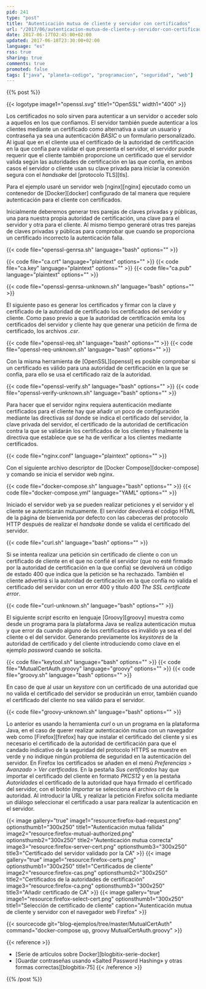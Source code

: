 ```yaml
---
pid: 241
type: "post"
title: "Autenticación mutua de cliente y servidor con certificados"
url: "/2017/06/autenticacion-mutua-de-cliente-y-servidor-con-certificados/"
date: 2017-06-17T02:45:00+02:00
updated: 2017-06-18T23:30:00+02:00
language: "es"
rss: true
sharing: true
comments: true
promoted: false
tags: ["java", "planeta-codigo", "programacion", "seguridad", "web"]
---
```


{{% post %}}

{{< logotype image1="openssl.svg" title1="OpenSSL" width1="400" >}}

Los certificados no solo sirven para autenticar a un servidor o acceder solo a aquellos en los que confiamos. El servidor también puede autenticar a los clientes mediante un certificado como alternativa a usar un usuario y contraseña ya sea una autenticación _BASIC_ o un formulario personalizado. Al igual que en el cliente usa el certificado de la autoridad de certificación en la que confía para validar el que presenta el servidor, el servidor puede requerir que el cliente también proporcione un certificado que el servidor valida según las autoridades de certificación en las que confía, en ambos casos el servidor o cliente usan su clave privada para iniciar la conexión segura con el _handsake_ del [protocolo TLS][tls].

Para el ejemplo usaré un servidor web [nginx][nginx] ejecutado como un contenedor de [Docker][docker] configurado de tal manera que requiere autenticación para el cliente con certificados.

Inicialmente deberemos generar tres parejas de claves privadas y públicas, una para nuestra propia autoridad de certificación, una clave para el servidor y otra para el cliente. Al mismo tiempo generaré otras tres parejas de claves privadas y públicas para comprobar que cuando se proporciona un certificado incorrecto la autenticación falla.

{{< code file="openssl-genrsa.sh" language="bash" options="" >}}

{{< code file="ca.crt" language="plaintext" options="" >}}
{{< code file="ca.key" language="plaintext" options="" >}}
{{< code file="ca.pub" language="plaintext" options="" >}}

{{< code file="openssl-genrsa-unknown.sh" language="bash" options="" >}}

El siguiente paso es generar los certificados y firmar con la clave y certificado de la autoridad de certificado los certificados del servidor y cliente. Como paso previo a que la autoridad de certificación emita los certificados del servidor y cliente hay que generar una petición de firma de certificado, los archivos _.csr_.

{{< code file="openssl-req.sh" language="bash" options="" >}}
{{< code file="openssl-req-unknown.sh" language="bash" options="" >}}

Con la misma herramienta de [OpenSSL][openssl] es posible comprobar si un certificado es válido para una autoridad de certificación en la que se confía, para ello se usa el certificado raiz de la autoridad.

{{< code file="openssl-verify.sh" language="bash" options="" >}}
{{< code file="openssl-verify-unknown.sh" language="bash" options="" >}}

Para hacer que el servidor nginx requiera autenticación mediante certificados para el cliente hay que añadir un poco de configuración mediante las directivas _ssl_ donde se indica el certificado del servidor, la clave privada del servidor, el certificado de la autoridad de certificación contra la que se validarán los certificados de los clientes y finalmente la directiva que establece que se ha de verificar a los clientes mediante certificados.

{{< code file="nginx.conf" language="plaintext" options="" >}}

Con el siguiente archivo descriptor de [Docker Compose][docker-compose] y comando se inicia el servidor web nginx.

{{< code file="docker-compose.sh" language="bash" options="" >}}
{{< code file="docker-compose.yml" language="YAML" options="" >}}

Iniciado el servidor web ya se pueden realizar peticiones y el servidor y el cliente se autenticarán mutuamente. El servidor devolverá el código HTML de la página de bienvenida por defecto con las cabeceras del protocolo HTTP después de realizar el _handsake_ donde se valida el certificado del servidor.

{{< code file="curl.sh" language="bash" options="" >}}

Si se intenta realizar una petición sin certificado de cliente o con un certificado de cliente en el que no confié el servidor (que no esté firmado por la autoridad de certificación en la que confía) se devolverá un código de estado 400 que indica que la petición se ha rechazado. También el cliente advertirá si la autoridad de certificación en la que confía no valida el certificado del servidor con un error 400 y título _400 The SSL certificate error_.

{{< code file="curl-unknown.sh" language="bash" options="" >}}

El siguiente _script_ escrito en lenguaje [Groovy][groovy] muestra como desde un programa para la plataforma Java se realiza autenticación mutua y que error da cuando alguno de los certificados es inválido ya sea el del cliente o el del servidor. Generando previamente los _keystores_ de la autoridad de certificado y del cliente introduciendo como clave en el ejemplo _password_ cuando se solicita.

{{< code file="keytool.sh" language="bash" options="" >}}
{{< code file="MutualCertAuth.groovy" language="groovy" options="" >}}
{{< code file="groovy.sh" language="bash" options="" >}}

En caso de que al usar un _keystore_ con un certificado de una autoridad que no valida el certificado del servidor se producirán un error, también cuando el certificado del cliente no sea válido para el servidor.

{{< code file="groovy-unknown.sh" language="bash" options="" >}}

Lo anterior es usando la herramienta _curl_ o un un programa en la plataforma Java, en el caso de querer realizar autenticación mutua con un navegador web como [Firefox][firefox] hay que instalar el certificado del cliente y si es necesario el certificado de la autoridad de certificación para que el candado indicativo de la seguridad del protocolo HTTPS se muestre en verde y no indique ningún problema de seguridad en la autenticación del servidor. En Firefox los certificados se añaden en el menú _Preferencias > Avanzado > Ver certficados_. En la pestaña _Sus certificados_ hay que importar el certificado del cliente en formato _PKCS12_ y en la pestaña _Autoridades_ el certificado de la autoridad que haya firmado el certificado del servidor, con el botón _Importar_ se selecciona el archivo _crt_ de la autoridad. Al introducir la URL y realizar la petición Firefox solicita mediante un diálogo seleccionar el certificado a usar para realizar la autenticación en el servidor.

{{< image
    gallery="true"
    image1="resource:firefox-bad-request.png" optionsthumb1="300x250" title1="Autenticación mutua fallida"
    image2="resource:firefox-mutual-authorized.png" optionsthumb2="300x250" title2="Autenticación mutua correcta"
    image3="resource:firefox-server-cert.png" optionsthumb3="300x250" title3="Certificado del servidor validado por la CA" >}}
{{< image
    gallery="true"
    image1="resource:firefox-certs.png" optionsthumb1="300x250" title1="Certificados de cliente"
    image2="resource:firefox-cas.png" optionsthumb2="300x250" title2="Certificados de la autoridades de certificación"
    image3="resource:firefox-ca.png" optionsthumb3="300x250" title3="Añadir certificado de CA" >}}
{{< image
    gallery="true"
    image1="resource:firefox-select-cert.png" optionsthumb1="300x250" title1="Selección de certificado de cliente"
    caption="Autenticación mutua de cliente y servidor con el navegador web Firefox" >}}

{{< sourcecode git="blog-ejemplos/tree/master/MutualCertAuth" command="docker-compose up, groovy MutualCertAuth.groovy" >}}

{{< reference >}}
* [Serie de artículos sobre Docker][blogbitix-serie-docker]
* [Guardar contraseñas usando «Salted Password Hashing» y otras formas correctas][blogbitix-75]
{{< /reference >}}

{{% /post %}}
